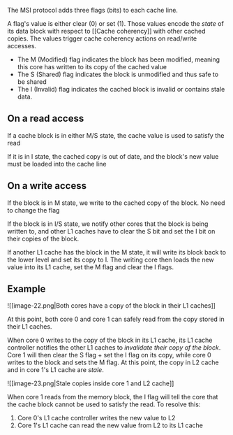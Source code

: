 The MSI protocol adds three flags (bits) to each cache line.

A flag's value is either clear (0) or set (1). Those values encode the *state* of its data block with respect to [[Cache coherency]] with other cached copies. The values trigger cache coherency actions on read/write accesses.

- The M (Modified) flag indicates the block has been modified, meaning this core has written to its copy of the cached value
- The S (Shared) flag indicates the block is unmodified and thus safe to be shared
- The I (Invalid) flag indicates the cached block is invalid or contains stale data.

## On a read access

If a cache block is in either M/S state, the cache value is used to satisfy the read

If it is in I state, the cached copy is out of date, and the block's new value must be loaded into the cache line

## On a write access

If the block is in M state, we write to the cached copy of the block. No need to change the flag

If the block is in I/S state, we notify other cores that the block is being written to, and other L1 caches have to clear the S bit and set the I bit on their copies of the block.

If another L1 cache has the block in the M state, it will write its block back to the lower level and set its copy to I. The writing core then loads the new value into its L1 cache, set the M flag and clear the I flags.

## Example

![[image-22.png|Both cores have a copy of the block in their L1 caches]]

At this point, both core 0 and core 1 can safely read from the copy stored in their L1 caches.

When core 0 writes to the copy of the block in its L1 cache, its L1 cache controller notifies the other L1 caches to *invalidate their copy of the block*. Core 1 will then clear the S flag + set the I flag on its copy, while core 0 writes to the block and sets the M flag. At this point, the copy in L2 cache and in core 1's L1 cache are *stale*.

![[image-23.png|Stale copies inside core 1 and L2 cache]]


When core 1 reads from the memory block, the I flag will tell the core that the cache block cannot be used to satisfy the read.  To resolve this:

1. Core 0's L1 cache controller writes the new value to L2
2. Core 1's L1 cache can read the new value from L2 to its L1 cache


